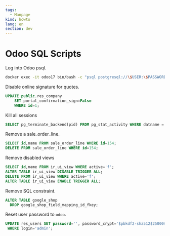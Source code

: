 ```yaml
---
tags:
  - Manpage
kind: howto
lang: en
section: dev
---
```

# Odoo SQL Scripts

Log into Odoo psql.

```bash
docker exec -it odoo17 bin/bash -c "psql postgresql://\$USER:\$PASSWORD@\$HOST/erp"
```

Disable online signature for quotes.

```sql
UPDATE public.res_company
	SET portal_confirmation_sign=False
	WHERE id=1;
```

Kill all sessions

```sql
SELECT pg_terminate_backend(pid) FROM pg_stat_activity WHERE datname = '$DATABSE';
```

Remove a sale_order_line.

```sql
SELECT id,name FROM sale_order_line WHERE id=154;
DELETE FROM sale_order_line WHERE id=154;
```

Remove disabled views

```sql
SELECT id,name FROM ir_ui_view WHERE active='f';
ALTER TABLE ir_ui_view DISABLE TRIGGER ALL;
DELETE FROM ir_ui_view WHERE active='f';
ALTER TABLE ir_ui_view ENABLE TRIGGER ALL;
```

Remove SQL constraint.

```sql
ALTER TABLE google_shop 
  DROP google_shop_field_mapping_id_fkey;
```

Reset user password to `odoo`.

```sql
UPDATE res_users SET password='', password_crypt='$pbkdf2-sha512$25000$C8F47z3HmNP6P8f4P4ewFg$/Sf3kh7fks2MsoJGWotj/IJNiatILPyPrVlKc/rrVCX5y0bC/8fpCYvRKJE132YgJf1UJchqNHPS5fGt.b65qQ'
 WHERE login='admin';
```